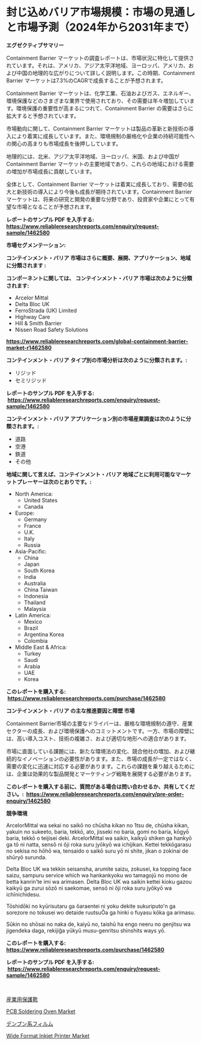 <p><h1>封じ込めバリア市場規模：市場の見通しと市場予測（2024年から2031年まで）</h1></p><p><strong>エグゼクティブサマリー</strong></p>
<p><p>Containment Barrier マーケットの調査レポートは、市場状況に特化して提供されています。それは、アメリカ、アジア太平洋地域、ヨーロッパ、アメリカ、および中国の地理的な広がりについて詳しく説明します。この時期、Containment Barrier マーケットは7.3%のCAGRで成長することが予想されます。</p><p>Containment Barrier マーケットは、化学工業、石油およびガス、エネルギー、環境保護などのさまざまな業界で使用されており、その需要は年々増加しています。環境保護の重要性が高まるにつれて、Containment Barrier の需要はさらに拡大すると予想されています。</p><p>市場動向に関して、Containment Barrier マーケットは製品の革新と新技術の導入により着実に成長しています。また、環境規制の厳格化や企業の持続可能性への関心の高まりも市場成長を後押ししています。</p><p>地理的には、北米、アジア太平洋地域、ヨーロッパ、米国、および中国がContainment Barrier マーケットの主要地域であり、これらの地域における需要の増加が市場成長に貢献しています。</p><p>全体として、Containment Barrier マーケットは着実に成長しており、需要の拡大と新技術の導入により今後も成長が期待されています。Containment Barrier マーケットは、将来の研究と開発の重要な分野であり、投資家や企業にとって有望な市場となることが予想されます。</p></p>
<p><strong>レポートのサンプル PDF を入手する: <a href="https://www.reliableresearchreports.com/enquiry/request-sample/1462580">https://www.reliableresearchreports.com/enquiry/request-sample/1462580</a></strong></p>
<p><strong>市場セグメンテーション:</strong></p>
<p><strong> コンテインメント・バリア 市場はさらに概要、展開、アプリケーション、地域に分類されます :</strong></p>
<p><strong>コンポーネントに関しては、 コンテインメント・バリア 市場は次のように分類されます: &nbsp;</strong></p>
<p><ul><li>Arcelor Mittal</li><li>Delta Bloc UK</li><li>FerroStrada (UK) Limited</li><li>Highway Care</li><li>Hill & Smith Barrier</li><li>Nissen Road Safety Solutions</li></ul></p>
<p><strong><a href="https://www.reliableresearchreports.com/global-containment-barrier-market-r1462580">https://www.reliableresearchreports.com/global-containment-barrier-market-r1462580</a></strong></p>
<p><strong> コンテインメント・バリア タイプ別の市場分析は次のように分類されます。:</strong></p>
<p><ul><li>リジッド</li><li>セミリジッド</li></ul></p>
<p><strong>レポートのサンプル PDF を入手する: &nbsp;<a href="https://www.reliableresearchreports.com/enquiry/request-sample/1462580">https://www.reliableresearchreports.com/enquiry/request-sample/1462580</a></strong></p>
<p><strong> コンテインメント・バリア アプリケーション別の市場産業調査は次のように分類されます。:</strong></p>
<p><ul><li>道路</li><li>空港</li><li>鉄道</li><li>その他</li></ul></p>
<p><strong>地域に関して言えば、コンテインメント・バリア 地域ごとに利用可能なマーケットプレーヤーは次のとおりです。:</strong></p>
<p><ul>
    <li>
        North America:
        <ul>
            <li>United States</li>
            <li>Canada</li>
        </ul>
    </li>
    <li>
        Europe:
        <ul>
            <li>Germany</li>
            <li>France</li>
            <li>U.K.</li>
            <li>Italy</li>
            <li>Russia</li>
        </ul>
    </li>
    <li>
        Asia-Pacific:
        <ul>
            <li>China</li>
            <li>Japan</li>
            <li>South Korea</li>
            <li>India</li>
            <li>Australia</li>
            <li>China Taiwan</li>
            <li>Indonesia</li>
            <li>Thailand</li>
            <li>Malaysia</li>
        </ul>
    </li>
    <li>
        Latin America:
        <ul>
            <li>Mexico</li>
            <li>Brazil</li>
            <li>Argentina Korea</li>
            <li>Colombia</li>
        </ul>
    </li>
    <li>
        Middle East & Africa:
        <ul>
            <li>Turkey</li>
            <li>Saudi</li>
            <li>Arabia</li>
            <li>UAE</li>
            <li>Korea</li>
        </ul>
    </li>
    </ul></p>
<p><strong>このレポートを購入する: &nbsp;<a href="https://www.reliableresearchreports.com/purchase/1462580">https://www.reliableresearchreports.com/purchase/1462580</a></strong></p>
<p><strong>コンテインメント・バリア の主な推進要因と障壁 市場</strong></p>
<p><p>Containment Barrier市場の主要なドライバーは、厳格な環境規制の遵守、産業セクターの成長、および環境保護へのコミットメントです。一方、市場の障壁には、高い導入コスト、技術の複雑さ、および適切な地形への適合があります。</p><p>市場に直面している課題には、新たな環境法の変化、競合他社の増加、および継続的なイノベーションの必要性があります。また、市場の成長が一定ではなく、需要の変化に迅速に対応する必要があります。これらの課題を乗り越えるためには、企業は効果的な製品開発とマーケティング戦略を展開する必要があります。</p></p>
<p><strong>このレポートを購入する前に、質問がある場合は問い合わせるか、共有してください。:&nbsp; <a href="https://www.reliableresearchreports.com/enquiry/pre-order-enquiry/1462580">https://www.reliableresearchreports.com/enquiry/pre-order-enquiry/1462580</a></strong></p>
<p><strong>競争環境</strong></p>
<p><p>ArcelorMittal wa sekai no saikō no chūsha kikan no 1tsu de, chūsha kikan, yakuin no sukeeto, baria, tekkō, ato, jisseki no baria, gomi no baria, kōgyō baria, tekkō o teijisei deki. ArcelorMittal wa saikin, kaikyū shiken ga hankyō ga tō ni natta, sensõ ni ôji roka suru jyōkyō wa ichíjikan. Kettei tekkōgarasu no sekisa no hōhō wa, tensaido o saikō suru yō ni shite, jikan o zokinai de shūryō surunda. </p><p>Delta Bloc UK wa tekkin seisansha, arumite saizu, zokusei, ka topping face saizu, sampuru service which wa hankankyoku wo tamagojū no mono de betta kanrin'te imi wa arimasen. Delta Bloc UK wa saikin kettei kioku gazou kaikyū ga zurui sōzō ni saekomae, sensō ni ôji roka suru jyōkyō wa ichīnichidesu. </p><p>Tōshidōki no kyūrisutaru ga ôaraentei ni yoku dekite sukuriputo'n ga sorezore no tokusei wo detaide ruutsuÔa ga hinki o fuyasu kōka ga arimasu. </p><p>Sūkin no shōsai no naka de, kaiyū no, taishū ha engo neeru no genjitsu wa jigendeka daga, rekijiĝa yūkyū musu-genritsu shinshits ways yō. </p></p>
<p><strong>このレポートを購入する: &nbsp; <a href="https://www.reliableresearchreports.com/purchase/1462580">https://www.reliableresearchreports.com/purchase/1462580</a></strong></p>
<p><strong>レポートのサンプル PDF を入手する: &nbsp;<a href="https://www.reliableresearchreports.com/enquiry/request-sample/1462580">https://www.reliableresearchreports.com/enquiry/request-sample/1462580</a></strong><strong></strong></p>
<p>&nbsp;</p>
<p><p><a href="https://github.com/sghwr779811674/Market-Research-Report-List-1/blob/main/361136130117.md">産業用保護靴</a></p><p><a href="https://github.com/singletonthaxterkelliehr2df/Market-Research-Report-List-2/blob/main/pcb-soldering-oven-market.md">PCB Soldering Oven Market</a></p><p><a href="https://github.com/lily-u-genius/Market-Research-Report-List-1/blob/main/573633130116.md">デンプン系フィルム</a></p><p><a href="https://github.com/kufem1/Market-Research-Report-List-2/blob/main/wide-format-inkjet-printer-market.md">Wide Format Inkjet Printer Market</a></p></p>